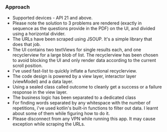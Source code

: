 ### Approach

- Supported devices - API 21 and above.
- Please note the solution to 3 problems are rendered (exactly in sequence as the questions provide in the PDF) on the UI, and divided using a horizontal divider.
- The URLs have been scraped using JSOUP. It's a simple library that does that job.
- The UI contains two textViews for single results each, and one recyclerview for a large blob of list. The recyclerview has been chosen to avoid blocking the UI and only render data according to the current scroll position.
- I've used fast-list to quickly inflate a functional recyclerview.
- The code design is powered by a view layer, interactor layer (viewModel) and a data layer.
- Using a sealed class called outcome to cleanly get a success or a failure response in the view layer.
- The business logic has been separated to a dedicated class
- For finding words separated by any whitespace with the number of repetitions, i've used kotlin's built-in functions to filter out data. I learnt about some of them while figuring how to do it.
- Please disconnect from any VPN while running this app. It may cause exception while scraping the URLs.